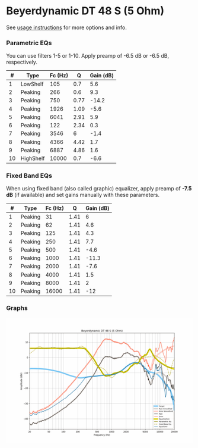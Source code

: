 # Beyerdynamic DT 48 S (5 Ohm)
See [usage instructions](https://github.com/jaakkopasanen/AutoEq#usage) for more options and info.

### Parametric EQs
You can use filters 1-5 or 1-10. Apply preamp of -6.5 dB or -6.5 dB, respectively.

|   # | Type      |   Fc (Hz) |    Q |   Gain (dB) |
|-----|-----------|-----------|------|-------------|
|   1 | LowShelf  |       105 | 0.7  |         5.6 |
|   2 | Peaking   |       266 | 0.6  |         9.3 |
|   3 | Peaking   |       750 | 0.77 |       -14.2 |
|   4 | Peaking   |      1926 | 1.09 |        -5.6 |
|   5 | Peaking   |      6041 | 2.91 |         5.9 |
|   6 | Peaking   |       122 | 2.34 |         0.3 |
|   7 | Peaking   |      3546 | 6    |        -1.4 |
|   8 | Peaking   |      4366 | 4.42 |         1.7 |
|   9 | Peaking   |      6887 | 4.86 |         1.6 |
|  10 | HighShelf |     10000 | 0.7  |        -6.6 |

### Fixed Band EQs
When using fixed band (also called graphic) equalizer, apply preamp of **-7.5 dB** (if available) and set gains manually with these parameters.

|   # | Type    |   Fc (Hz) |    Q |   Gain (dB) |
|-----|---------|-----------|------|-------------|
|   1 | Peaking |        31 | 1.41 |         6   |
|   2 | Peaking |        62 | 1.41 |         4.6 |
|   3 | Peaking |       125 | 1.41 |         4.3 |
|   4 | Peaking |       250 | 1.41 |         7.7 |
|   5 | Peaking |       500 | 1.41 |        -4.6 |
|   6 | Peaking |      1000 | 1.41 |       -11.3 |
|   7 | Peaking |      2000 | 1.41 |        -7.6 |
|   8 | Peaking |      4000 | 1.41 |         1.5 |
|   9 | Peaking |      8000 | 1.41 |         2   |
|  10 | Peaking |     16000 | 1.41 |       -12   |

### Graphs
![](./Beyerdynamic%20DT%2048%20S%20(5%20Ohm).png)
